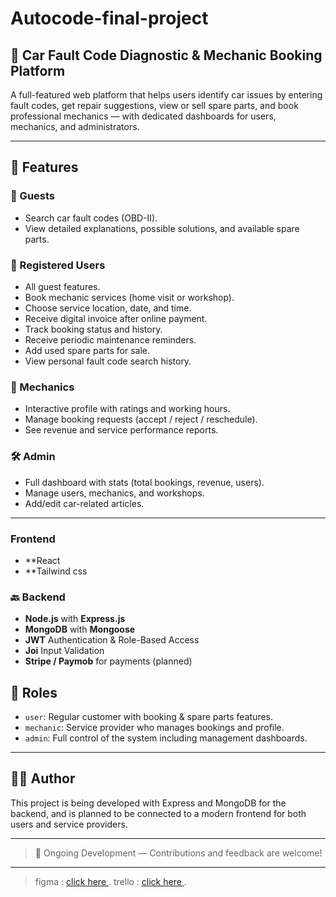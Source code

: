 # Autocode-final-project
## 🔧 Car Fault Code Diagnostic & Mechanic Booking Platform

A full-featured web platform that helps users identify car issues by entering fault codes, get repair suggestions, view or sell spare parts, and book professional mechanics — with dedicated dashboards for users, mechanics, and administrators.

---

## 🚀 Features

### 👥 Guests
- Search car fault codes (OBD-II).
- View detailed explanations, possible solutions, and available spare parts.

### 👤 Registered Users
- All guest features.
- Book mechanic services (home visit or workshop).
- Choose service location, date, and time.
- Receive digital invoice after online payment.
- Track booking status and history.
- Receive periodic maintenance reminders.
- Add used spare parts for sale.
- View personal fault code search history.

### 🔧 Mechanics
- Interactive profile with ratings and working hours.
- Manage booking requests (accept / reject / reschedule).
- See revenue and service performance reports.

### 🛠️ Admin
- Full dashboard with stats (total bookings, revenue, users).
- Manage users, mechanics, and workshops.
- Add/edit car-related articles.

---
### Frontend 
- **React
- **Tailwind css
### 🔙 Backend
- **Node.js** with **Express.js**
- **MongoDB** with **Mongoose**
- **JWT** Authentication & Role-Based Access
- **Joi** Input Validation
- **Stripe / Paymob** for payments (planned)

## 🔐 Roles

- `user`: Regular customer with booking & spare parts features.
- `mechanic`: Service provider who manages bookings and profile.
- `admin`: Full control of the system including management dashboards.

---

## 🧑‍💻 Author
This project is being developed with Express and MongoDB for the backend, and is planned to be connected to a modern frontend for both users and service providers.

---

> 🚧 Ongoing Development — Contributions and feedback are welcome!
> 
---
> figma :  [click here ](https://www.figma.com/design/Muv2HWNURVhmGvAqR71rOO/Untitled?node-id=0-1&p=f&t=IVPR6ZxuoRcT4bbz-0).
> trello : [click here ](https://trello.com/b/HJT8ObpJ/car-code).
